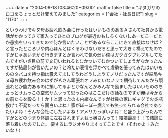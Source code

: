 +++
date = "2004-09-18T03:46:20+09:00"
draft = false
title = "キヌガサのロゴをちょっとだけ変えてみました"
categories = ["会社・社長日記"]
slug = "1170"
+++

というわけでキヌ母お疲れ飲み会に行ったはいいもののあるＡさんて社員から電話がかかってきて家入ってひとのブログが最近おもしろくないしあーだこーだとか愚痴をいってきたので何か言いたいことがあるならここにきて直接はなせば？と言ったところいや内心ほんとはくるわけないだろと思って大きく構えてたのですがじゃあいまから行きますとか言われて気の弱い僕はガクガクブルブルしてたんですがいざ目の前で文句いわれるとむかついてむかついてしょうがなかったんですが結局何が言いたいの？と冷たい表情を浮かべて虚勢を張ってみたはいいもののタバコを持つ指は震えてましてうわどうしようてノリだったんですが結局キヌ母お疲れ飲み会のはずがＡさん頑張れオフみたいなノリで期待してんだから頑張れとか能力あるのに損してるよとかなんとかみんなで励ましたはいいもののちょっとサムッこの空気サムッって思ったのはここだけの話なのですが俺は今からお前たちを殴る！！か！と思ったのも内緒なんですが社員の家にギャグで火炎瓶投げて不発だったら面白いよね！家がぼーぼー燃えても笑ってられる会社でありたいよね！そんな会社にしたいよね！アメリカっぽいよね！と盛り上がったんですがとどのつまり体調に左右されますよねっ奥さんって！結婚最高！！て結論に落ち着いたのでした。
要するにラジオやりますってことです（それかよ！みたいな！）
